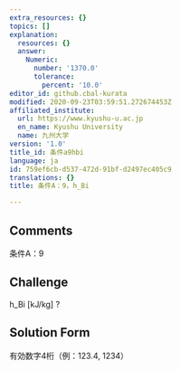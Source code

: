 ```yaml
---
extra_resources: {}
topics: []
explanation:
  resources: {}
  answer:
    Numeric:
      number: '1370.0'
      tolerance:
        percent: '10.0'
editor_id: github.cbal-kurata
modified: 2020-09-23T03:59:51.272674453Z
affiliated_institute:
  url: https://www.kyushu-u.ac.jp
  en_name: Kyushu University
  name: 九州大学
version: '1.0'
title_id: 条件a9hbi
language: ja
id: 759ef6cb-d537-472d-91bf-d2497ec405c9
translations: {}
title: 条件A：9，h_Bi

---
```


## Comments
条件A：9

## Challenge
h_Bi [kJ/kg] ?

## Solution Form
有効数字4桁（例：123.4,  1234）




